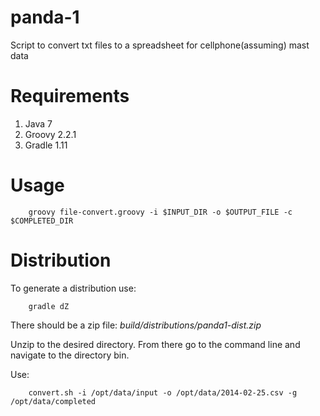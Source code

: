 # panda-1

Script to convert txt files to a spreadsheet for cellphone(assuming) mast data

# Requirements

1. Java 7
2. Groovy 2.2.1
3. Gradle 1.11

# Usage

```Shell
    groovy file-convert.groovy -i $INPUT_DIR -o $OUTPUT_FILE -c $COMPLETED_DIR
```

# Distribution

To generate a distribution use:

```Shell
    gradle dZ
```

There should be a zip file: *build/distributions/panda1-dist.zip*

Unzip to the desired directory. From there go to the command line and navigate to the directory bin.

Use:

```Shell
    convert.sh -i /opt/data/input -o /opt/data/2014-02-25.csv -g /opt/data/completed
```
